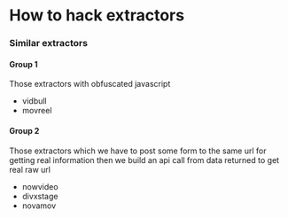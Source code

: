 How to hack extractors
===================

### Similar extractors

#### Group 1

Those extractors with obfuscated javascript

+ vidbull
+ movreel

#### Group 2

Those extractors which we have to post some form to the same url for getting real information
then we build an api call from data returned to get real raw url

+ nowvideo
+ divxstage
+ novamov

